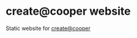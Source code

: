 create@cooper website
=====================

Static website for [create@cooper](http://createatcooper.org)
